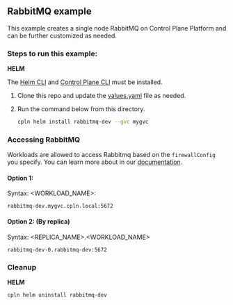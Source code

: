 ## RabbitMQ example

This example creates a single node RabbitMQ on Control Plane Platform and can be further customized as needed.

### Steps to run this example:

**HELM**

The [Helm CLI](https://helm.sh/docs/intro/install/#through-package-managers) and [Control Plane CLI](https://docs.controlplane.com/reference/cli#install-npm) must be installed.

1. Clone this repo and update the [values.yaml](./values.yaml) file as needed.

2. Run the command below from this directory.

   ```bash
   cpln helm install rabbitmq-dev --gvc mygvc
   ```

### Accessing RabbitMQ

Workloads are allowed to access Rabbitmq based on the `firewallConfig` you specify. You can learn more about in our [documentation](https://docs.controlplane.com/reference/workload#internal).

#### Option 1:

Syntax: <WORKLOAD_NAME>:<PORT>
```
rabbitmq-dev.mygvc.cpln.local:5672
```
#### Option 2: (By replica)

Syntax: <REPLICA_NAME>.<WORKLOAD_NAME>
```
rabbitmq-dev-0.rabbitmq-dev:5672
```

### Cleanup

**HELM**

```bash
cpln helm uninstall rabbitmq-dev
```
